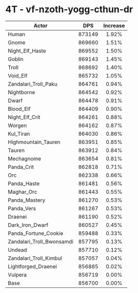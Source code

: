 # 4T - vf-nzoth-yogg-cthun-dr
| Actor | DPS | Increase |
|---|:---:|:---:|
|Human|873149|1.92%|
|Gnome|869660|1.51%|
|Night_Elf_Haste|869552|1.50%|
|Goblin|869143|1.45%|
|Troll|868692|1.40%|
|Void_Elf|865732|1.05%|
|Zandalari_Troll_Paku|864761|0.94%|
|Nightborne|864542|0.92%|
|Dwarf|864478|0.91%|
|Blood_Elf|864409|0.90%|
|Night_Elf_Crit|864261|0.88%|
|Worgen|864162|0.87%|
|Kul_Tiran|864030|0.86%|
|Highmountain_Tauren|863951|0.85%|
|Tauren|863912|0.84%|
|Mechagnome|863654|0.81%|
|Panda_Crit|862818|0.71%|
|Orc|862338|0.66%|
|Panda_Haste|861481|0.56%|
|Maghar_Orc|861443|0.55%|
|Panda_Mastery|861270|0.53%|
|Panda_Vers|861267|0.53%|
|Draenei|861190|0.52%|
|Dark_Iron_Dwarf|860527|0.45%|
|Panda_Fortune_Cookie|859488|0.33%|
|Zandalari_Troll_Bwonsamdi|857795|0.13%|
|Undead|857710|0.12%|
|Zandalari_Troll_Kimbul|857057|0.04%|
|Lightforged_Draenei|856865|0.02%|
|Vulpera|856719|0.00%|
|Base|856700|0.00%|
